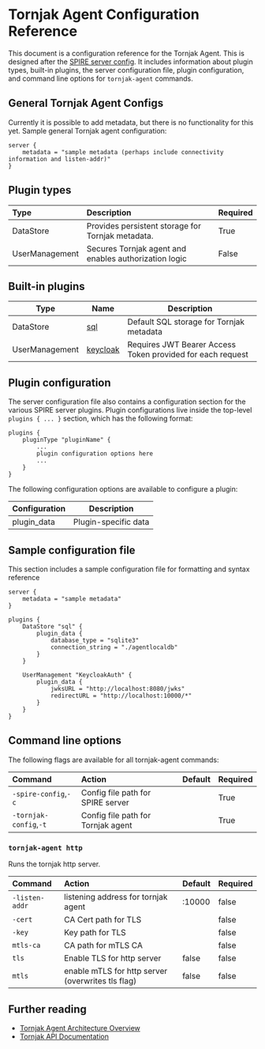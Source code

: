 # Tornjak Agent Configuration Reference

This document is a configuration reference for the Tornjak Agent. This is designed after the [SPIRE server config](https://github.com/spiffe/spire/blob/main/doc/spire_server.md). It includes information about plugin types, built-in plugins, the server configuration file, plugin configuration, and command line options for `tornjak-agent` commands.

## General Tornjak Agent Configs
Currently it is possible to add metadata, but there is no functionality for this yet. Sample general Tornjak agent configuration:

```hcl
server {
    metadata = "sample metadata (perhaps include connectivity information and listen-addr)"
}
```

## Plugin types

| Type           | Description | Required |
|:---------------|:------------|:---------|
| DataStore      | Provides persistent storage for Tornjak metadata. | True |
| UserManagement | Secures Tornjak agent and enables authorization logic | False |

## Built-in plugins

| Type | Name | Description |
| ---- | ---- | ----------- |
| DataStore | [sql]() | Default SQL storage for Tornjak metadata |
| UserManagement | [keycloak](/docs/plugin_auth_keycloak.md) | Requires JWT Bearer Access Token provided for each request |

## Plugin configuration

The server configuration file also contains a configuration section for the various SPIRE server plugins. Plugin configurations live inside the top-level `plugins { ... }` section, which has the following format:

```hcl
plugins {
    pluginType "pluginName" {
        ...
        plugin configuration options here
        ...
    }
}
```

The following configuration options are available to configure a plugin:

| Configuration   | Description                              |
| --------------- | ---------------------------------------- |
| plugin_data     | Plugin-specific data                     |

## Sample configuration file

This section includes a sample configuration file for formatting and syntax reference

```hcl
server {
    metadata = "sample metadata"
}

plugins {
    DataStore "sql" {
        plugin_data {
            database_type = "sqlite3"
            connection_string = "./agentlocaldb"
        }
    }

    UserManagement "KeycloakAuth" {
        plugin_data {
            jwksURL = "http://localhost:8080/jwks"
            redirectURL = "http://localhost:10000/*"
        }
    }
}
```

## Command line options

The following flags are available for all tornjak-agent commands:

| Command                | Action                             | Default | Required |
|:-----------------------|:-----------------------------------|:--------| :--------|
| `-spire-config`,`-c`   | Config file path for SPIRE server  |         | True     |
| `-tornjak-config`,`-t` | Config file path for Tornjak agent |         | True     |

### `tornjak-agent http`

Runs the tornjak http server. 

| Command        | Action                                            | Default | Required |
|:---------------|:--------------------------------------------------|:--------| :--------|
| `-listen-addr` | listening address for tornjak agent               | :10000  | false    |
| `-cert`        | CA Cert path for TLS                              |         | false    |
| `-key`         | Key path for TLS                                  |         | false    |
| `mtls-ca`      | CA path for mTLS CA                               |         | false    |
| `tls`          | Enable TLS for http server                        | false   | false    |
| `mtls`         | enable mTLS for http server (overwrites tls flag) | false   | false    |

## Further reading

* [Tornjak Agent Architecture Overview](https://github.com/spiffe/tornjak/blob/main/docs/tornjak-agent.md)
* [Tornjak API Documentation](https://github.com/spiffe/tornjak/blob/main/docs/tornjak-ui-api-documentation.md)

